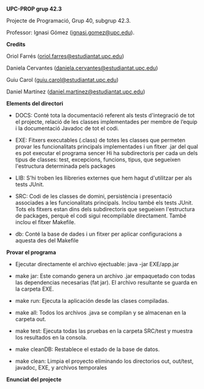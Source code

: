 **UPC-PROP grup 42.3**

Projecte de Programació, Grup 40, subgrup 42.3.

Professor: Ignasi Gómez (ignasi.gomez@upc.edu).

**Credits**

Oriol Farrés (oriol.farres@estudiantat.upc.edu)

Daniela Cervantes (daniela.cervantes@estudiantat.upc.edu)

Guiu Carol (guiu.carol@estudiantat.upc.edu)

Daniel Martínez (daniel.martinez@estudiantat.upc.edu)

**Elements del directori**

* DOCS: Conté tota la documentació referent als tests d'integració de tot el projecte, relació de les classes implementades per membre de l’equip i la documentació Javadoc de tot el codi.

* EXE: Fitxers executables (.class) de totes les classes que permeten provar les funcionalitats principals implementades i un fitxer .jar del qual es pot executar el programa sencer Hi ha subdirectoris per cada un dels tipus de classes: test, excepcions, funcions, tipus, que segueixen l'estructura determinada pels packages

* LIB: S'hi troben les llibreries externes que hem hagut d'utilitzar per als tests JUnit.

* SRC: Codi de les classes de domini, persistència i presentació associades a les funcionalitats principals. Inclou també els tests JUnit. Tots els fitxers estan dins dels subdirectoris que segueixen l'estructura de packages, perquè el codi sigui recompilable directament. També inclou el fitxer Makefile.

* db: Conté la base de dades i un fitxer per aplicar configuracions a aquesta des del Makefile

**Provar el programa**

* Ejecutar directamente el archivo ejectuable: java -jar EXE/app.jar

* make jar: Este comando genera un archivo .jar empaquetado con todas las dependencias necesarias (fat jar). El archivo resultante se guarda en la carpeta EXE.

* make run: Ejecuta la aplicación desde las clases compiladas.

* make all: Todos los archivos .java se compilan y se almacenan en la carpeta out.

* make test: Ejecuta todas las pruebas en la carpeta SRC/test y muestra los resultados en la consola.

* make cleanDB: Restablece el estado de la base de datos.

* make clean: Limpia el proyecto eliminando los directorios out, out/test, javadoc, EXE, y archivos temporales

**Enunciat del projecte**
